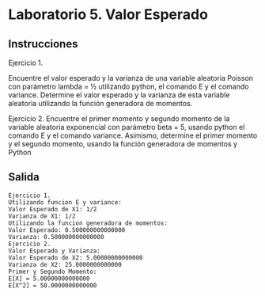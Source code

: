 # Laboratorio 5. Valor Esperado
## Instrucciones

Ejercicio 1.

Encuentre el valor esperado y la varianza de una variable aleatoria Poisson con parámetro
lambda = ½ utilizando python, el comando E y el comando variance. Determine el valor
esperado y la varianza de esta variable aleatoria utilizando la función generadora de
momentos.


Ejercicio 2.
Encuentre el primer momento y segundo momento de la variable aleatoria exponencial con
parámetro beta = 5, usando python el comando E y el comando variance. Asimismo,
determine el primer momento y el segundo momento, usando la función generadora de
momentos y Python

 
## Salida
```
Ejercicio 1.
Utilizando funcion E y variance:
Valor Esperado de X1: 1/2
Varianza de X1: 1/2
Utilizando la funcion generadora de momentos:
Valor Esperado: 0.500000000000000
Varianza: 0.500000000000000
Ejercicio 2.
Valor Esperado y Varianza:
Valor Esperado de X2: 5.00000000000000
Varianza de X2: 25.0000000000000
Primer y Segundo Momento:
E[X] = 5.00000000000000
E[X^2] = 50.0000000000000
